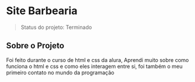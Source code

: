 # Site Barbearia

>Status do projeto: Terminado

## Sobre o Projeto
Foi feito durante o curso de html e css da alura, Aprendi muito sobre como funciona o html e css e como eles interagem entre si, foi também o meu primeiro contato no mundo da programação 
